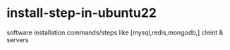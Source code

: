 # install-step-in-ubuntu22
software installation commands/steps like [mysql,redis,mongodb,] cleint &amp; servers
